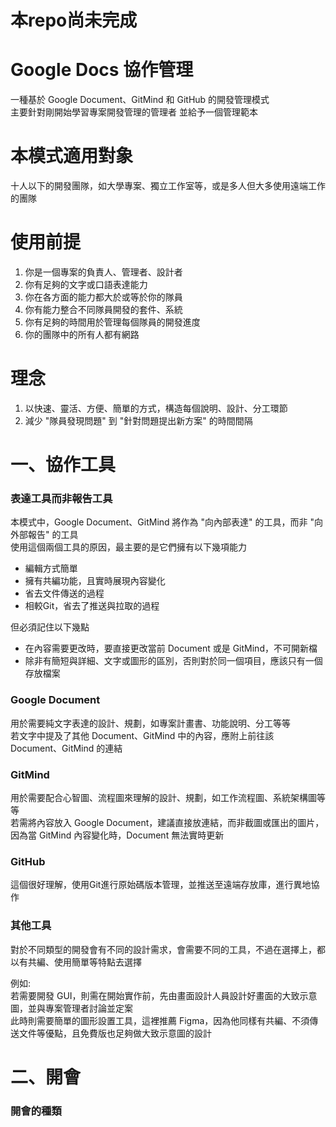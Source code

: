 # 本repo尚未完成

# Google Docs 協作管理
一種基於 Google Document、GitMind 和 GitHub 的開發管理模式  
主要針對剛開始學習專案開發管理的管理者 並給予一個管理範本

# 本模式適用對象
十人以下的開發團隊，如大學專案、獨立工作室等，或是多人但大多使用遠端工作的團隊

# 使用前提
1. 你是一個專案的負責人、管理者、設計者
2. 你有足夠的文字或口語表達能力
3. 你在各方面的能力都大於或等於你的隊員
4. 你有能力整合不同隊員開發的套件、系統
5. 你有足夠的時間用於管理每個隊員的開發進度
6. 你的團隊中的所有人都有網路

# 理念
1. 以快速、靈活、方便、簡單的方式，構造每個說明、設計、分工環節
2. 減少 "隊員發現問題" 到 "針對問題提出新方案" 的時間間隔

# 一、協作工具
### 表達工具而非報告工具
本模式中，Google Document、GitMind 將作為 "向內部表達" 的工具，而非 "向外部報告" 的工具  
使用這個兩個工具的原因，最主要的是它們擁有以下幾項能力
- 編輯方式簡單
- 擁有共編功能，且實時展現內容變化
- 省去文件傳送的過程
- 相較Git，省去了推送與拉取的過程

但必須記住以下幾點
- 在內容需要更改時，要直接更改當前 Document 或是 GitMind，不可開新檔
- 除非有簡短與詳細、文字或圖形的區別，否則對於同一個項目，應該只有一個存放檔案
  
### Google Document
用於需要純文字表達的設計、規劃，如專案計畫書、功能說明、分工等等  
若文字中提及了其他 Document、GitMind 中的內容，應附上前往該 Document、GitMind 的連結

### GitMind
用於需要配合心智圖、流程圖來理解的設計、規劃，如工作流程圖、系統架構圖等等  
若需將內容放入 Google Document，建議直接放連結，而非截圖或匯出的圖片，因為當 GitMind 內容變化時，Document 無法實時更新

### GitHub
這個很好理解，使用Git進行原始碼版本管理，並推送至遠端存放庫，進行異地協作

### 其他工具
對於不同類型的開發會有不同的設計需求，會需要不同的工具，不過在選擇上，都以有共編、使用簡單等特點去選擇  


例如:  
若需要開發 GUI，則需在開始實作前，先由畫面設計人員設計好畫面的大致示意圖，並與專案管理者討論並定案  
此時則需要簡單的圖形設置工具，這裡推薦 Figma，因為他同樣有共編、不須傳送文件等優點，且免費版也足夠做大致示意圖的設計

# 二、開會
### 開會的種類
